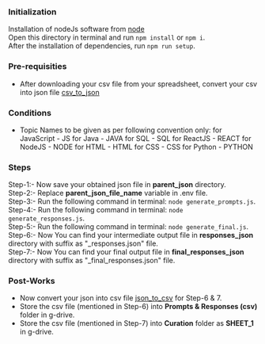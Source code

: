 ### Initialization
Installation of nodeJs software from [node](https://nodejs.org/en/download)  
Open this directory in terminal and run `npm install` or `npm i`.    
After the installation of dependencies, run `npm run setup`.  

### Pre-requisities
- After downloading your csv file from your spreadsheet, convert your csv into json file [csv_to_json](https://data.page/csv/json)

### Conditions
- Topic Names to be given as per following convention only:
for JavaScript - JS
for Java       - JAVA
for SQL        - SQL
for ReactJS    - REACT
for NodeJS     - NODE
for HTML       - HTML
for CSS        - CSS
for Python     - PYTHON

### Steps
Step-1:- Now save your obtained json file in **parent_json** directory.  
Step-2:- Replace **parent_json_file_name** variable in .env file.  
Step-3:- Run the following command in terminal: ` node generate_prompts.js `.  
Step-4:- Run the following command in terminal: ` node generate_responses.js `.  
Step-5:- Run the following command in terminal: ` node generate_final.js `.  
Step-6:- Now You can find your intermediate output file in **responses_json** directory with suffix as "_responses.json" file.  
Step-7:- Now You can find your final output file in **final_responses_json** directory with suffix as "_final_responses.json" file.  

### Post-Works
- Now convert your json into csv file [json_to_csv](https://data.page/json/csv) for Step-6 & 7.  
- Store the csv file (mentioned in Step-6) into **Prompts & Responses (csv)** folder in g-drive.
- Store the csv file (mentioned in Step-7) into **Curation** folder as **SHEET_1** in g-drive.
